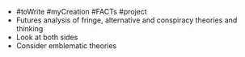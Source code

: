 - #toWrite #myCreation #FACTs #project
- Futures analysis of fringe, alternative and conspiracy theories and thinking
- Look at both sides
- Consider emblematic theories